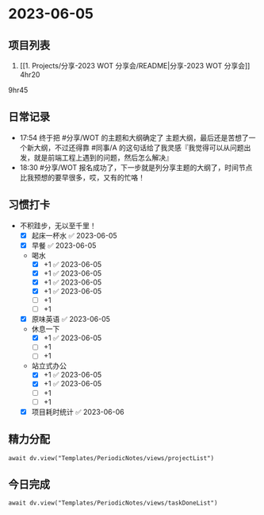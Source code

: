 # 2023-06-05

## 项目列表
1. [[1. Projects/分享-2023 WOT 分享会/README|分享-2023 WOT 分享会]] 4hr20

9hr45

## 日常记录
- 17:54 终于把 #分享/WOT 的主题和大纲确定了 主题大纲，最后还是苦想了一个新大纲，不过还得靠 #同事/A 的这句话给了我灵感『我觉得可以从问题出发，就是前端工程上遇到的问题，然后怎么解决』
- 18:30 #分享/WOT 报名成功了，下一步就是列分享主题的大纲了，时间节点比我预想的要早很多，哎，又有的忙咯！

## 习惯打卡
- 不积跬步，无以至千里！
	- [x] 起床一杯水 ✅ 2023-06-05
	- [x] 早餐 ✅ 2023-06-05
	-  喝水
		- [x] +1 ✅ 2023-06-05
		- [x] +1 ✅ 2023-06-05
		- [x] +1 ✅ 2023-06-05
		- [x] +1 ✅ 2023-06-05
		- [ ] +1
		- [ ] +1
	- [x] 原味英语 ✅ 2023-06-05
	- 休息一下
		- [x] +1 ✅ 2023-06-05
		- [ ] +1
		- [ ] +1
	- 站立式办公
		- [x] +1 ✅ 2023-06-05
		- [x] +1 ✅ 2023-06-05
		- [ ] +1
		- [ ] +1
	- [x] 项目耗时统计 ✅ 2023-06-06
		
## 精力分配
```dataviewjs
await dv.view("Templates/PeriodicNotes/views/projectList")
```

## 今日完成
```dataviewjs
await dv.view("Templates/PeriodicNotes/views/taskDoneList")
```


